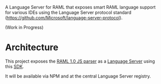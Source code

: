 A Language Server for RAML that exposes smart RAML language support for various IDEs
using the Language Server protocol standard (https://github.com/Microsoft/language-server-protocol).

(Work in Progress)

# Architecture

This project exposes the [RAML 1.0 JS parser](https://github.com/raml-org/raml-js-parser-2)
as a [Language Server](https://github.com/Microsoft/language-server-protocol) using this [SDK](https://github.com/Microsoft/vscode-languageserver-node).

It will be available via NPM and at the central Language Server registry.